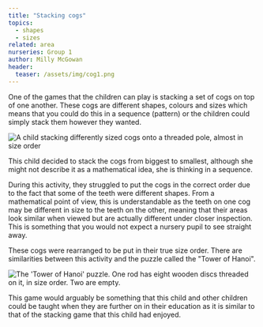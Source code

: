 ```yaml
---
title: "Stacking cogs"
topics: 
  - shapes
  - sizes
related: area
nurseries: Group 1
author: Milly McGowan
header:
  teaser: /assets/img/cog1.png
---
```

One of the games that the children can play is stacking a set of cogs on top of one another. These cogs are different shapes, colours and sizes which means that you could do this in a sequence (pattern) or the children could simply stack them however they wanted.

![A child stacking differently sized cogs onto a threaded pole, almost in size order]({{site.baseurl}}/assets/img/cog1.png "A child stacking cogs")

This child decided to stack the cogs from biggest to smallest, although she might not describe it as a mathematical idea, she is thinking in a sequence.

During this activity, they struggled to put the cogs in the correct order due to the fact that some of the teeth were different shapes. From a mathematical point of view, this is understandable as the teeth on one cog may be different in size to the teeth on the other, meaning that their areas look similar when viewed but are actually different under closer inspection. This is something that you would not expect a nursery pupil to see straight away.

These cogs were rearranged to be put in their true size order. There are similarities between this activity and the puzzle called the "Tower of Hanoi".

![The 'Tower of Hanoi' puzzle. One rod has eight wooden discs threaded on it, in size order. Two are empty.]({{site.baseurl}}/assets/img/TH1.png "The 'Tower of Hanoi' puzzle.")

This game would arguably be something that this child and other children could be taught when they are further on in their education as it is similar to that of the stacking game that this child had enjoyed.